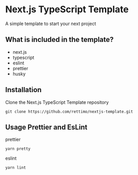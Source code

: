# Next.js TypeScript Template

A simple template to start your next project

## What is included in the template?

- next.js
- typescript
- eslint
- prettier
- husky

## Installation

Clone the Next.js TypeScript Template repository

```
git clone https://github.com/rettimo/nextjs-template.git
```

## Usage Prettier and EsLint

prettier

```
yarn pretty
```

eslint

```
yarn lint
```
